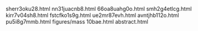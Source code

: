 sherr3oku28.html
nn31juacnb8.html
66oa8uahg0o.html
smh2g4etlcg.html
kirr7v04sh8.html
fstcfko1s9g.html
ue2mr87evh.html
avntjhb112o.html
pu5i8g7mmb.html
figures/mass
10bae.html
abstract.html